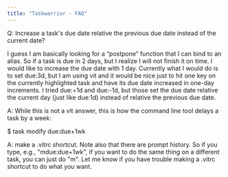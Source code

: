 ```yaml
---
title: "Taskwarrior - FAQ"
---
```


Q: Increase a task's due date relative the previous due date instead of the current date?

I guess I am basically looking for a “postpone” function that I can bind to an alias. So if a task is due in 2 days, but I realize I will not finish it on time. I would like to increase the due date with 1 day. Currently what I would do is to set due:3d, but I am using vit and it would be nice just to hit one key on the currently highlighted task and have its due date increased in one-day increments.
I tried due:+1d and due:-1d, but those set the due date relative the current day (just like due:1d) instead of relative the previous due date.

A: While this is not a vit answer, this is how the command line tool delays a task by a week:

$ task <id> modify due:due+1wk

A: make a .vitrc shortcut. Note also that there are prompt history. So if you type, e.g., "mdue:due+1wk", if you want to do the same thing on a different task, you can just do "m". Let me know if you have trouble making a .vitrc shortcut to do what you want.

